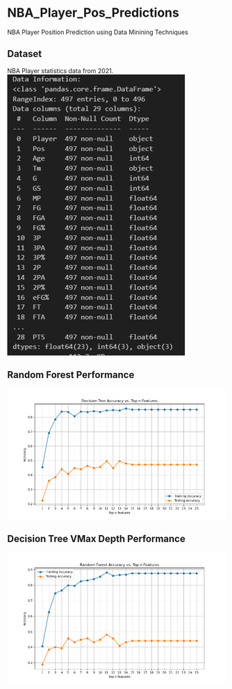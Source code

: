 # NBA_Player_Pos_Predictions
NBA Player Position Prediction using Data Minining Techniques

## Dataset
NBA Player statistics data from 2021.
![Data set information](https://github.com/agx01/NBA_Player_Pos_Predictions/blob/main/Dataset.png)

## Random Forest Performance
![Random Forest Performance (Tree Accuracy vs Top n Features) ](https://github.com/agx01/NBA_Player_Pos_Predictions/blob/main/DecisionTreeAccuracyVmaxDepth.png)

## Decision Tree VMax Depth Performance
![Decision Tree VMax Depth Performance (Random Forest Accuracy vs Top n features)](https://github.com/agx01/NBA_Player_Pos_Predictions/blob/main/RandomForestAccuracyVmaxDepth.png)